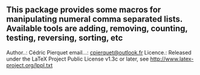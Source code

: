 This package provides some macros for manipulating numeral comma separated lists.
Available tools are adding, removing, counting, testing, reversing, sorting, etc
---------------------------------------------------------------------------------
Author..: Cédric Pierquet
email...: cpierquet@outlook.fr
Licence.: Released under the LaTeX Project Public License v1.3c or later, see http://www.latex-project.org/lppl.txt